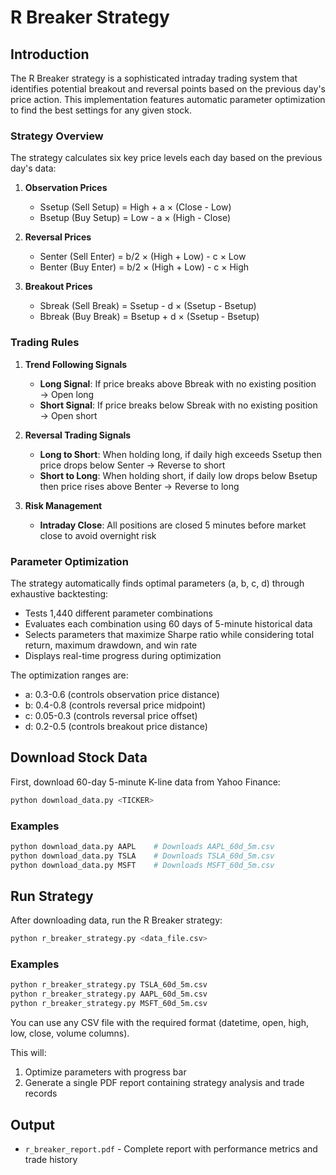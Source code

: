 # R Breaker Strategy

## Introduction

The R Breaker strategy is a sophisticated intraday trading system that identifies potential breakout and reversal points based on the previous day's price action. This implementation features automatic parameter optimization to find the best settings for any given stock.

### Strategy Overview

The strategy calculates six key price levels each day based on the previous day's data:

1. **Observation Prices**
   - Ssetup (Sell Setup) = High + a × (Close - Low)
   - Bsetup (Buy Setup) = Low - a × (High - Close)

2. **Reversal Prices**
   - Senter (Sell Enter) = b/2 × (High + Low) - c × Low
   - Benter (Buy Enter) = b/2 × (High + Low) - c × High

3. **Breakout Prices**
   - Sbreak (Sell Break) = Ssetup - d × (Ssetup - Bsetup)
   - Bbreak (Buy Break) = Bsetup + d × (Ssetup - Bsetup)

### Trading Rules

1. **Trend Following Signals**
   - **Long Signal**: If price breaks above Bbreak with no existing position → Open long
   - **Short Signal**: If price breaks below Sbreak with no existing position → Open short

2. **Reversal Trading Signals**
   - **Long to Short**: When holding long, if daily high exceeds Ssetup then price drops below Senter → Reverse to short
   - **Short to Long**: When holding short, if daily low drops below Bsetup then price rises above Benter → Reverse to long

3. **Risk Management**
   - **Intraday Close**: All positions are closed 5 minutes before market close to avoid overnight risk

### Parameter Optimization

The strategy automatically finds optimal parameters (a, b, c, d) through exhaustive backtesting:

- Tests 1,440 different parameter combinations
- Evaluates each combination using 60 days of 5-minute historical data
- Selects parameters that maximize Sharpe ratio while considering total return, maximum drawdown, and win rate
- Displays real-time progress during optimization

The optimization ranges are:
- a: 0.3-0.6 (controls observation price distance)
- b: 0.4-0.8 (controls reversal price midpoint)
- c: 0.05-0.3 (controls reversal price offset)
- d: 0.2-0.5 (controls breakout price distance)

## Download Stock Data

First, download 60-day 5-minute K-line data from Yahoo Finance:

```bash
python download_data.py <TICKER>
```

### Examples
```bash
python download_data.py AAPL    # Downloads AAPL_60d_5m.csv
python download_data.py TSLA    # Downloads TSLA_60d_5m.csv
python download_data.py MSFT    # Downloads MSFT_60d_5m.csv
```

## Run Strategy

After downloading data, run the R Breaker strategy:

```bash
python r_breaker_strategy.py <data_file.csv>
```

### Examples
```bash
python r_breaker_strategy.py TSLA_60d_5m.csv
python r_breaker_strategy.py AAPL_60d_5m.csv
python r_breaker_strategy.py MSFT_60d_5m.csv
```

You can use any CSV file with the required format (datetime, open, high, low, close, volume columns).

This will:
1. Optimize parameters with progress bar
2. Generate a single PDF report containing strategy analysis and trade records

## Output

- `r_breaker_report.pdf` - Complete report with performance metrics and trade history
